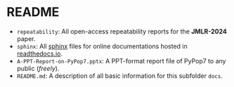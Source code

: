 # README

* `repeatability`: All open-access repeatability reports for the **JMLR-2024** paper.
* `sphinx`: All [sphinx](https://www.sphinx-doc.org/en/master/) files for online documentations
  hosted in [readthedocs.io](https://about.readthedocs.com/?ref=readthedocs.org).
* `A-PPT-Report-on-PyPop7.pptx`: A PPT-format report file of PyPop7 to any public (*freely*).
* `README.md`: A description of all basic information for this subfolder `docs`.
